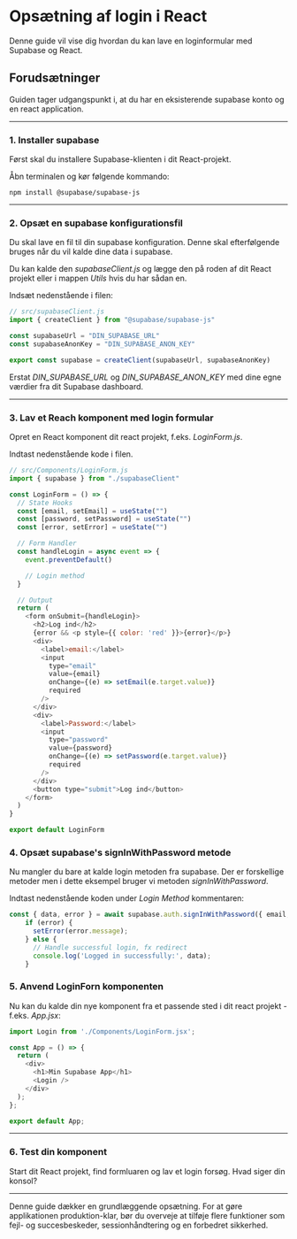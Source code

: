 # Opsætning af login i React

Denne guide vil vise dig hvordan du kan lave en loginformular med Supabase og React.

## Forudsætninger

Guiden tager udgangspunkt i, at du har en eksisterende supabase konto og en react application.

---

### 1. Installer supabase

Først skal du installere Supabase-klienten i dit React-projekt.

Åbn terminalen og kør følgende kommando:

```
npm install @supabase/supabase-js
```

---

### 2. Opsæt en supabase konfigurationsfil

Du skal lave en fil til din supabase konfiguration. Denne skal efterfølgende bruges når du vil kalde dine data i supabase.

Du kan kalde den _supabaseClient.js_ og lægge den på roden af dit React projekt eller i mappen _Utils_ hvis du har sådan en.

Indsæt nedenstående i filen:

```js
// src/supabaseClient.js
import { createClient } from "@supabase/supabase-js"

const supabaseUrl = "DIN_SUPABASE_URL"
const supabaseAnonKey = "DIN_SUPABASE_ANON_KEY"

export const supabase = createClient(supabaseUrl, supabaseAnonKey)
```

Erstat _DIN_SUPABASE_URL_ og _DIN_SUPABASE_ANON_KEY_ med dine egne værdier fra dit Supabase dashboard.

---
### 3. Lav et Reach komponent med login formular
Opret en React komponent dit react projekt, f.eks. *LoginForm.js*.

Indtast nedenstående kode i filen.
```js
// src/Components/LoginForm.js
import { supabase } from "./supabaseClient"

const LoginForm = () => {
  // State Hooks
  const [email, setEmail] = useState("")
  const [password, setPassword] = useState("")
  const [error, setError] = useState("")

  // Form Handler
  const handleLogin = async event => {
    event.preventDefault()

	// Login method
  }

  // Output
  return (
    <form onSubmit={handleLogin}>
      <h2>Log ind</h2>
	  {error && <p style={{ color: 'red' }}>{error}</p>}
      <div>
        <label>email:</label>
        <input
          type="email"
          value={email}
          onChange={(e) => setEmail(e.target.value)}
          required
        />
      </div>
      <div>
        <label>Password:</label>
        <input
          type="password"
          value={password}
          onChange={(e) => setPassword(e.target.value)}
          required
        />
      </div>
      <button type="submit">Log ind</button>
    </form>
  )
}

export default LoginForm
```
### 4. Opsæt supabase's signInWithPassword metode
Nu mangler du bare at kalde login metoden fra supabase. Der er forskellige metoder men i dette eksempel bruger vi metoden *signInWithPassword*.

Indtast nedenstående koden under *Login Method* kommentaren:
```js
const { data, error } = await supabase.auth.signInWithPassword({ email, password });
    if (error) {
      setError(error.message);
    } else {
      // Handle successful login, fx redirect
      console.log('Logged in successfully:', data);
    }
```
### 5. Anvend LoginForn komponenten
Nu kan du kalde din nye komponent fra et passende sted i dit react projekt - f.eks. *App.jsx*:
```js
import Login from './Components/LoginForm.jsx';

const App = () => {
  return (
    <div>
      <h1>Min Supabase App</h1>
      <Login />
    </div>
  );
};

export default App;
```
___
### 6. Test din komponent
Start dit React projekt, find formluaren og lav et login forsøg. Hvad siger din konsol?
___
Denne guide dækker en grundlæggende opsætning. For at gøre applikationen produktion-klar, bør du overveje at tilføje flere funktioner som fejl- og succesbeskeder, sessionhåndtering og en forbedret sikkerhed.

